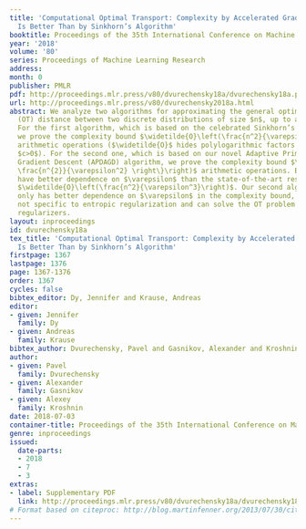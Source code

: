 ```yaml
---
title: 'Computational Optimal Transport: Complexity by Accelerated Gradient Descent
  Is Better Than by Sinkhorn’s Algorithm'
booktitle: Proceedings of the 35th International Conference on Machine Learning
year: '2018'
volume: '80'
series: Proceedings of Machine Learning Research
address: 
month: 0
publisher: PMLR
pdf: http://proceedings.mlr.press/v80/dvurechensky18a/dvurechensky18a.pdf
url: http://proceedings.mlr.press/v80/dvurechensky2018a.html
abstract: We analyze two algorithms for approximating the general optimal transport
  (OT) distance between two discrete distributions of size $n$, up to accuracy $\varepsilon$.
  For the first algorithm, which is based on the celebrated Sinkhorn’s algorithm,
  we prove the complexity bound $\widetilde{O}\left(\frac{n^2}{\varepsilon^2}\right)$
  arithmetic operations ($\widetilde{O}$ hides polylogarithmic factors $(\ln n)^c$,
  $c>0$). For the second one, which is based on our novel Adaptive Primal-Dual Accelerated
  Gradient Descent (APDAGD) algorithm, we prove the complexity bound $\widetilde{O}\left(\min\left\{\frac{n^{9/4}}{\varepsilon},
  \frac{n^{2}}{\varepsilon^2} \right\}\right)$ arithmetic operations. Both bounds
  have better dependence on $\varepsilon$ than the state-of-the-art result given by
  $\widetilde{O}\left(\frac{n^2}{\varepsilon^3}\right)$. Our second algorithm not
  only has better dependence on $\varepsilon$ in the complexity bound, but also is
  not specific to entropic regularization and can solve the OT problem with different
  regularizers.
layout: inproceedings
id: dvurechensky18a
tex_title: 'Computational Optimal Transport: Complexity by Accelerated Gradient Descent
  Is Better Than by Sinkhorn’s Algorithm'
firstpage: 1367
lastpage: 1376
page: 1367-1376
order: 1367
cycles: false
bibtex_editor: Dy, Jennifer and Krause, Andreas
editor:
- given: Jennifer
  family: Dy
- given: Andreas
  family: Krause
bibtex_author: Dvurechensky, Pavel and Gasnikov, Alexander and Kroshnin, Alexey
author:
- given: Pavel
  family: Dvurechensky
- given: Alexander
  family: Gasnikov
- given: Alexey
  family: Kroshnin
date: 2018-07-03
container-title: Proceedings of the 35th International Conference on Machine Learning
genre: inproceedings
issued:
  date-parts:
  - 2018
  - 7
  - 3
extras:
- label: Supplementary PDF
  link: http://proceedings.mlr.press/v80/dvurechensky18a/dvurechensky18a-supp.pdf
# Format based on citeproc: http://blog.martinfenner.org/2013/07/30/citeproc-yaml-for-bibliographies/
---
```

